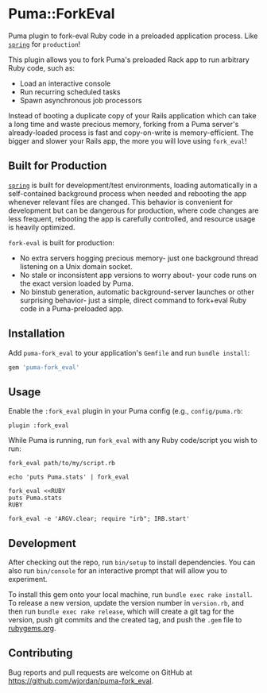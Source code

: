 # Puma::ForkEval

Puma plugin to fork-eval Ruby code in a preloaded application process. Like [`spring`](https://github.com/rails/spring) for `production`!

This plugin allows you to fork Puma's preloaded Rack app to run arbitrary Ruby code, such as:

- Load an interactive console
- Run recurring scheduled tasks
- Spawn asynchronous job processors

Instead of booting a duplicate copy of your Rails application which can take a long time and waste precious memory,
forking from a Puma server's already-loaded process is fast and copy-on-write is memory-efficient.
The bigger and slower your Rails app, the more you will love using `fork_eval`!

## Built for Production

[`spring`](https://github.com/rails/spring) is built for development/test environments, loading automatically
in a self-contained background process when needed and rebooting the app whenever relevant files are changed.
This behavior is convenient for development but can be dangerous for production,
where code changes are less frequent, rebooting the app is carefully controlled,
and resource usage is heavily optimized.

`fork-eval` is built for production:
- No extra servers hogging precious memory- just one background thread listening on a Unix domain socket.
- No stale or inconsistent app versions to worry about- your code runs on the exact version loaded by Puma.
- No binstub generation, automatic background-server launches or other surprising behavior-
  just a simple, direct command to fork+eval Ruby code in a Puma-preloaded app.

## Installation

Add `puma-fork_eval` to your application's `Gemfile` and run `bundle install`:

```ruby
gem 'puma-fork_eval'
```

## Usage

Enable the `:fork_eval` plugin in your Puma config (e.g., `config/puma.rb`:

    plugin :fork_eval

While Puma is running, run `fork_eval` with any Ruby code/script you wish to run:

    fork_eval path/to/my/script.rb

    echo 'puts Puma.stats' | fork_eval

    fork_eval <<RUBY
    puts Puma.stats
    RUBY

    fork_eval -e 'ARGV.clear; require "irb"; IRB.start'

## Development

After checking out the repo, run `bin/setup` to install dependencies. You can also run `bin/console` for an interactive prompt that will allow you to experiment.

To install this gem onto your local machine, run `bundle exec rake install`. To release a new version, update the version number in `version.rb`, and then run `bundle exec rake release`, which will create a git tag for the version, push git commits and the created tag, and push the `.gem` file to [rubygems.org](https://rubygems.org).

## Contributing

Bug reports and pull requests are welcome on GitHub at https://github.com/wjordan/puma-fork_eval.
